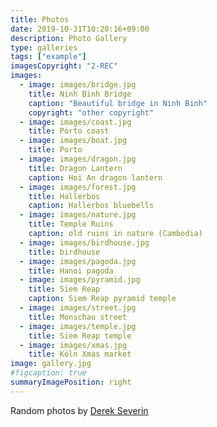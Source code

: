 ```yaml
---
title: Photos
date: 2019-10-31T10:20:16+09:00
description: Photo Gallery
type: galleries
tags: ["example"]
imagesCopyright: "2-REC"
images:
  - image: images/bridge.jpg
    title: Ninh Binh Bridge
    caption: "Beautiful bridge in Ninh Binh"
    copyright: "other copyright"
  - image: images/coast.jpg
    title: Porto coast
  - image: images/boat.jpg
    title: Porto
  - image: images/dragon.jpg
    title: Dragon Lantern
    caption: Hoi An dragon lantern
  - image: images/forest.jpg
    title: Hallerbos
    caption: Hallerbos bluebells
  - image: images/nature.jpg
    title: Temple Ruins
    caption: old ruins in nature (Cambodia)
  - image: images/birdhouse.jpg
    title: birdhouse
  - image: images/pagoda.jpg
    title: Hanoi pagoda
  - image: images/pyramid.jpg
    title: Siem Reap
    caption: Siem Reap pyramid temple
  - image: images/street.jpg
    title: Monschau street
  - image: images/temple.jpg
    title: Siem Reap temple
  - image: images/xmas.jpg
    title: Köln Xmas market
image: gallery.jpg
#figcaption: true
summaryImagePosition: right
---
```


Random photos by <a href="https://derekseverin.netlify.app/" target="_blank">Derek Severin</a>
